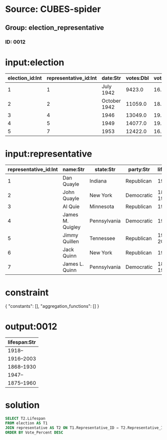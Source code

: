 # Source: CUBES-spider
## Group: election_representative
### ID: 0012

# input:election

| election_id:Int | representative_id:Int | date:Str | votes:Dbl | vote_percent:Dbl | seats:Dbl | place:Dbl |
|---|---|---|---|---|---|---|
| 1 | 1 | July 1942 | 9423.0 | 16.2 | 6.0 | 3.0 |
| 2 | 2 | October 1942 | 11059.0 | 18.5 | 10.0 | 1.0 |
| 3 | 4 | 1946 | 13049.0 | 19.5 | 10.0 | 2.0 |
| 4 | 5 | 1949 | 14077.0 | 19.5 | 9.0 | 2.0 |
| 5 | 7 | 1953 | 12422.0 | 16.0 | 7.0 | 3.0 |

# input:representative

| representative_id:Int | name:Str | state:Str | party:Str | lifespan:Str |
|---|---|---|---|---|
| 1 | Dan Quayle | Indiana | Republican | 1947– |
| 2 | John Quayle | New York | Democratic | 1868–1930 |
| 3 | Al Quie | Minnesota | Republican | 1923– |
| 4 | James M. Quigley | Pennsylvania | Democratic | 1918– |
| 5 | Jimmy Quillen | Tennessee | Republican | 1916–2003 |
| 6 | Jack Quinn | New York | Republican | 1951– |
| 7 | James L. Quinn | Pennsylvania | Democratic | 1875–1960 |

# constraint

{
  "constants": [],
  "aggregation_functions": []
}

# output:0012

| lifespan:Str |
|---|
| 1918– |
| 1916–2003 |
| 1868–1930 |
| 1947– |
| 1875–1960 |

# solution

```sql
SELECT T2.Lifespan
FROM election AS T1
JOIN representative AS T2 ON T1.Representative_ID = T2.Representative_ID
ORDER BY Vote_Percent DESC
```

